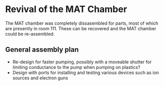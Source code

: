 # Revival of the MAT Chamber

The MAT chamber was completely dissasembled for parts, most of which are presently in room 111. These can be recovered and the MAT chamber could be re-assembled.

## General assembly plan

-  Re-design for faster pumping, possibly with a moveable shutter for limiting conductance to the pump when pumping on plastics?
-  Design with ports for installing and testing various devices such as ion sources and electron guns